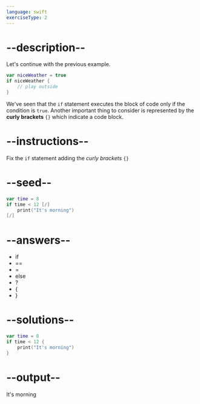 ```yaml
---
language: swift
exerciseType: 2
---
```


# --description--

Let's continue with the previous example.
```swift
var niceWeather = true
if niceWeather {
    // play outside
}
```
We've seen that the `if` statement executes the block of code only if the condition is `true`.
Another important thing to consider is represented by the **curly brackets** `{}` which indicate a code block.

# --instructions--

Fix the `if` statement adding the *curly brackets* `{}`

# --seed--

```swift
var time = 8
if time < 12 [/]
    print("It's morning")
[/]
```

# --answers--

- if
- ==
- =
- else
- ?
- {
- }

# --solutions--

```swift
var time = 8
if time < 12 {
    print("It's morning")
}
```

# --output--

It's morning
